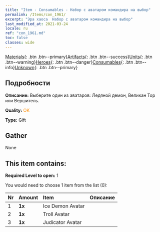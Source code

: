 ```yaml
---
title: "Item - Consumables - Набор с аватаром командира на выбор"
permalink: /Items/con_1961/
excerpt: "Эра хаоса  Набор с аватаром командира на выбор"
last_modified_at: 2021-03-24
locale: ru
ref: "con_1961.md"
toc: false
classes: wide
---
```

 [Materials](/ru/Items/){: .btn .btn--primary}[Artifacts](/ru/Items/Artifacts/){: .btn .btn--success}[Units](/ru/Items/Units/){: .btn .btn--warning}[Heroes](/ru/Items/Heroes/){: .btn .btn--danger}[Consumables](/ru/Items/Consumables/){: .btn .btn--info}[Unknown](/ru/Items/Unknown/){: .btn .btn--primary}

## Подробности
 **Описание:** Выберите один из аватаров: Ледяной демон, Великан Тор или Вершитель.

 **Quality:** <span style="color: #FF8C00">OK</span>

 **Type:** Gift

## Gather

  None

## This item contains:

 **Required Level to open:** 1

 You would need to choose 1 item from the list (0):

  | Nr | Amount |     Item    | Описание |
  |:---|:-------|:------------|:-----------:|
  | 1 |  **1x** | Ice Demon Avatar |  | 
  | 2 |  **1x** | Troll Avatar |  | 
  | 3 |  **1x** | Judicator Avatar |  | 
